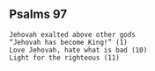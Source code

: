 ## Psalms 97

```
Jehovah exalted above other gods
“Jehovah has become King!” (1)
Love Jehovah, hate what is bad (10)
Light for the righteous (11)
```

